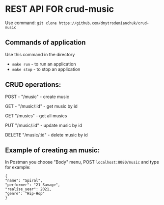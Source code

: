 # REST API FOR crud-music

Use command: `git clone https://github.com/dmytrodemianchuk/crud-music`

## Commands of application
Use this command in the directory
- `make run` - to run an application
- `make stop` - to stop an application

## CRUD operations:
POST - "/music" - create music

GET - "/music/:id" - get music by id

GET "/musics" - get all musics

PUT "/music/:id" - update music by id

DELETE "/music/:id" - delete music by id

## Example of creating an music:
In Postman you choose "Body" menu, POST `localhost:8080/music` and type for example:

```
{
"name": "Spiral",  
"performer": "21 Savage",  
"realise_year": 2021,  
"genre": "Hip-Hop"
}